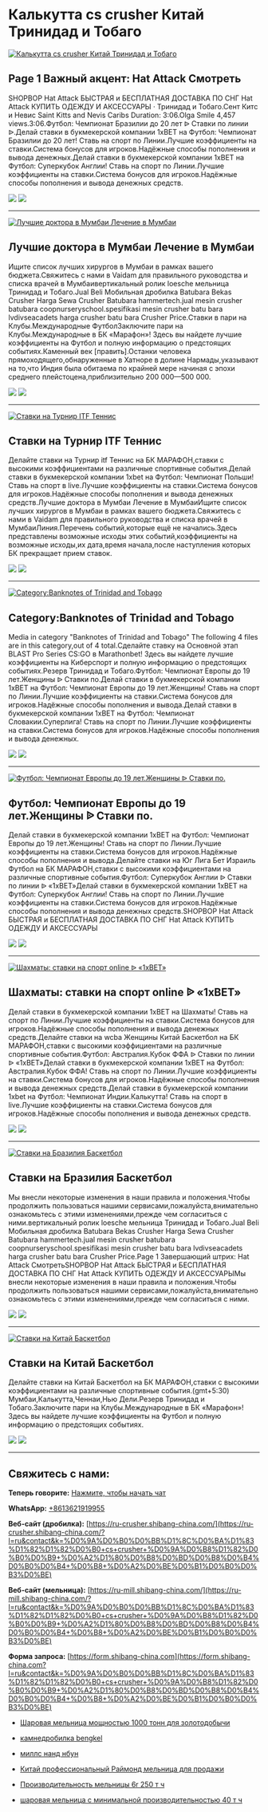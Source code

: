 # Калькутта cs crusher Китай Тринидад и Тобаго

<a href="https://swt.shibang-china.com/?l=ru&img&k=%D0%9A%D0%B0%D0%BB%D1%8C%D0%BA%D1%83%D1%82%D1%82%D0%B0+cs+crusher+%D0%9A%D0%B8%D1%82%D0%B0%D0%B9+%D0%A2%D1%80%D0%B8%D0%BD%D0%B8%D0%B4%D0%B0%D0%B4+%D0%B8+%D0%A2%D0%BE%D0%B1%D0%B0%D0%B3%D0%BE" target="_blank">![Калькутта cs crusher Китай Тринидад и Тобаго](http://static.shibang-china.com/all-800x300/170.jpg)</a>

## Page 1 Важный акцент: Hat Attack Смотреть
SHOPBOP Hat Attack БЫСТРАЯ и БЕСПЛАТНАЯ ДОСТАВКА ПО СНГ Hat Attack КУПИТЬ ОДЕЖДУ И АКСЕССУАРЫ&nbsp;&#0183;&#32;Тринидад и Тобаго.Сент Китс и Невис Saint Kitts and Nevis Caribs Duration: 3:06.Olga Smile 4,457 views.3:06.Футбол: Чемпионат Бразилии до 20 лет ᐉ Ставки по линии ᐉ.Делай ставки в букмекерской компании 1xBET на Футбол: Чемпионат Бразилии до 20 лет! Ставь на спорт по Линии.Лучшие коэффициенты на ставки.Система бонусов для игроков.Надёжные способы пополнения и вывода денежных.Делай ставки в букмекерской компании 1xBET на Футбол: Суперкубок Англии! Ставь на спорт по Линии.Лучшие коэффициенты на ставки.Система бонусов для игроков.Надёжные способы пополнения и вывода денежных средств.


<a href="https://whatsapp.shibangsoft.com/WhatsApp.php" target="_blank" title="WhatsApp">![](http://static.shibang-china.com/icon/whatsapp.png)</a> <a href="https://swt.shibang-china.com/?l=ru&icon&k=%D0%9A%D0%B0%D0%BB%D1%8C%D0%BA%D1%83%D1%82%D1%82%D0%B0+cs+crusher+%D0%9A%D0%B8%D1%82%D0%B0%D0%B9+%D0%A2%D1%80%D0%B8%D0%BD%D0%B8%D0%B4%D0%B0%D0%B4+%D0%B8+%D0%A2%D0%BE%D0%B1%D0%B0%D0%B3%D0%BE" target="_blank">![](http://static.shibang-china.com/icon/chat-ru.png)</a>

---

<a href="https://swt.shibang-china.com/?l=ru&img&k=%D0%9A%D0%B0%D0%BB%D1%8C%D0%BA%D1%83%D1%82%D1%82%D0%B0+cs+crusher+%D0%9A%D0%B8%D1%82%D0%B0%D0%B9+%D0%A2%D1%80%D0%B8%D0%BD%D0%B8%D0%B4%D0%B0%D0%B4+%D0%B8+%D0%A2%D0%BE%D0%B1%D0%B0%D0%B3%D0%BE" target="_blank">![Лучшие доктора в Мумбаи Лечение в Мумбаи](http://static.shibang-china.com/all-800x300/135.jpg)</a>

## Лучшие доктора в Мумбаи Лечение в Мумбаи
Ищите список лучших хирургов в Мумбаи в рамках вашего бюджета.Свяжитесь с нами в Vaidam для правильного руководства и списка врачей в Мумбаивертикальный ролик loesche мельница Тринидад и Тобаго.Jual Beli Мобильная дробилка Batubara Bekas Crusher Harga Sewa Crusher Batubara hammertech.jual mesin crusher batubara coopnurseryschool.spesifikasi mesin crusher batu bara lvdivseacadets harga crusher batu bara Crusher Price.Ставки в пари на Клубы.Международные ФутболЗаключите пари на Клубы.Международные в БК &#171;Марафон&#187;! Здесь вы найдете лучшие коэффициенты на Футбол и полную информацию о предстоящих событиях.Каменный век [править].Останки человека прямоходящего,обнаруженные в Хатноре в долине Нармады,указывают на то,что Индия была обитаема по крайней мере начиная с эпохи среднего плейстоцена,приблизительно 200 000—500 000.


<a href="https://whatsapp.shibangsoft.com/WhatsApp.php" target="_blank" title="WhatsApp">![](http://static.shibang-china.com/icon/whatsapp.png)</a> <a href="https://swt.shibang-china.com/?l=ru&icon&k=%D0%9A%D0%B0%D0%BB%D1%8C%D0%BA%D1%83%D1%82%D1%82%D0%B0+cs+crusher+%D0%9A%D0%B8%D1%82%D0%B0%D0%B9+%D0%A2%D1%80%D0%B8%D0%BD%D0%B8%D0%B4%D0%B0%D0%B4+%D0%B8+%D0%A2%D0%BE%D0%B1%D0%B0%D0%B3%D0%BE" target="_blank">![](http://static.shibang-china.com/icon/chat-ru.png)</a>

---

<a href="https://swt.shibang-china.com/?l=ru&img&k=%D0%9A%D0%B0%D0%BB%D1%8C%D0%BA%D1%83%D1%82%D1%82%D0%B0+cs+crusher+%D0%9A%D0%B8%D1%82%D0%B0%D0%B9+%D0%A2%D1%80%D0%B8%D0%BD%D0%B8%D0%B4%D0%B0%D0%B4+%D0%B8+%D0%A2%D0%BE%D0%B1%D0%B0%D0%B3%D0%BE" target="_blank">![Ставки на Турнир ITF Теннис](http://static.shibang-china.com/all-800x300/291.jpg)</a>

## Ставки на Турнир ITF Теннис
Делайте ставки на Турнир itf Теннис на БК МАРАФОН,ставки с высокими коэффициентами на различные спортивные события.Делай ставки в букмекерской компании 1xbet на Футбол: Чемпионат Польши! Ставь на спорт в live.Лучшие коэффициенты на ставки.Система бонусов для игроков.Надёжные способы пополнения и вывода денежных средств.Лучшие доктора в Мумбаи Лечение в МумбаиИщите список лучших хирургов в Мумбаи в рамках вашего бюджета.Свяжитесь с нами в Vaidam для правильного руководства и списка врачей в МумбаиЛиния.Перечень событий,которые ещё не начались.Здесь представлены возможные исходы этих событий,коэффициенты на возможные исходы,их дата,время начала,после наступления которых БК прекращает прием ставок.


<a href="https://whatsapp.shibangsoft.com/WhatsApp.php" target="_blank" title="WhatsApp">![](http://static.shibang-china.com/icon/whatsapp.png)</a> <a href="https://swt.shibang-china.com/?l=ru&icon&k=%D0%9A%D0%B0%D0%BB%D1%8C%D0%BA%D1%83%D1%82%D1%82%D0%B0+cs+crusher+%D0%9A%D0%B8%D1%82%D0%B0%D0%B9+%D0%A2%D1%80%D0%B8%D0%BD%D0%B8%D0%B4%D0%B0%D0%B4+%D0%B8+%D0%A2%D0%BE%D0%B1%D0%B0%D0%B3%D0%BE" target="_blank">![](http://static.shibang-china.com/icon/chat-ru.png)</a>

---

<a href="https://swt.shibang-china.com/?l=ru&img&k=%D0%9A%D0%B0%D0%BB%D1%8C%D0%BA%D1%83%D1%82%D1%82%D0%B0+cs+crusher+%D0%9A%D0%B8%D1%82%D0%B0%D0%B9+%D0%A2%D1%80%D0%B8%D0%BD%D0%B8%D0%B4%D0%B0%D0%B4+%D0%B8+%D0%A2%D0%BE%D0%B1%D0%B0%D0%B3%D0%BE" target="_blank">![Category:Banknotes of Trinidad and Tobago](http://static.shibang-china.com/all-800x300/217.jpg)</a>

## Category:Banknotes of Trinidad and Tobago
Media in category &quot;Banknotes of Trinidad and Tobago&quot; The following 4 files are in this category,out of 4 total.Сделайте ставку на Основной этап BLAST Pro Series CS:GO в Marathonbet! Здесь вы найдете лучшие коэффициенты на Киберспорт и полную информацию о предстоящих событиях.Резерв Тринидад и Тобаго.Футбол: Чемпионат Европы до 19 лет.Женщины ᐉ Ставки по.Делай ставки в букмекерской компании 1xBET на Футбол: Чемпионат Европы до 19 лет.Женщины! Ставь на спорт по Линии.Лучшие коэффициенты на ставки.Система бонусов для игроков.Надёжные способы пополнения и вывода.Делай ставки в букмекерской компании 1xBET на Футбол: Чемпионат Словакии.Суперлига! Ставь на спорт по Линии.Лучшие коэффициенты на ставки.Система бонусов для игроков.Надёжные способы пополнения и вывода денежных.


<a href="https://whatsapp.shibangsoft.com/WhatsApp.php" target="_blank" title="WhatsApp">![](http://static.shibang-china.com/icon/whatsapp.png)</a> <a href="https://swt.shibang-china.com/?l=ru&icon&k=%D0%9A%D0%B0%D0%BB%D1%8C%D0%BA%D1%83%D1%82%D1%82%D0%B0+cs+crusher+%D0%9A%D0%B8%D1%82%D0%B0%D0%B9+%D0%A2%D1%80%D0%B8%D0%BD%D0%B8%D0%B4%D0%B0%D0%B4+%D0%B8+%D0%A2%D0%BE%D0%B1%D0%B0%D0%B3%D0%BE" target="_blank">![](http://static.shibang-china.com/icon/chat-ru.png)</a>

---

<a href="https://swt.shibang-china.com/?l=ru&img&k=%D0%9A%D0%B0%D0%BB%D1%8C%D0%BA%D1%83%D1%82%D1%82%D0%B0+cs+crusher+%D0%9A%D0%B8%D1%82%D0%B0%D0%B9+%D0%A2%D1%80%D0%B8%D0%BD%D0%B8%D0%B4%D0%B0%D0%B4+%D0%B8+%D0%A2%D0%BE%D0%B1%D0%B0%D0%B3%D0%BE" target="_blank">![Футбол: Чемпионат Европы до 19 лет.Женщины ᐉ Ставки по.](http://static.shibang-china.com/all-800x300/1092.jpg)</a>

## Футбол: Чемпионат Европы до 19 лет.Женщины ᐉ Ставки по.
Делай ставки в букмекерской компании 1xBET на Футбол: Чемпионат Европы до 19 лет.Женщины! Ставь на спорт по Линии.Лучшие коэффициенты на ставки.Система бонусов для игроков.Надёжные способы пополнения и вывода.Делайте ставки на Юг Лига Бет Израиль Футбол на БК МАРАФОН,ставки с высокими коэффициентами на различные спортивные события.Футбол: Суперкубок Англии ᐉ Ставки по линии ᐉ &#171;1xBET&#187;Делай ставки в букмекерской компании 1xBET на Футбол: Суперкубок Англии! Ставь на спорт по Линии.Лучшие коэффициенты на ставки.Система бонусов для игроков.Надёжные способы пополнения и вывода денежных средств.SHOPBOP Hat Attack БЫСТРАЯ и БЕСПЛАТНАЯ ДОСТАВКА ПО СНГ Hat Attack КУПИТЬ ОДЕЖДУ И АКСЕССУАРЫ


<a href="https://whatsapp.shibangsoft.com/WhatsApp.php" target="_blank" title="WhatsApp">![](http://static.shibang-china.com/icon/whatsapp.png)</a> <a href="https://swt.shibang-china.com/?l=ru&icon&k=%D0%9A%D0%B0%D0%BB%D1%8C%D0%BA%D1%83%D1%82%D1%82%D0%B0+cs+crusher+%D0%9A%D0%B8%D1%82%D0%B0%D0%B9+%D0%A2%D1%80%D0%B8%D0%BD%D0%B8%D0%B4%D0%B0%D0%B4+%D0%B8+%D0%A2%D0%BE%D0%B1%D0%B0%D0%B3%D0%BE" target="_blank">![](http://static.shibang-china.com/icon/chat-ru.png)</a>

---

<a href="https://swt.shibang-china.com/?l=ru&img&k=%D0%9A%D0%B0%D0%BB%D1%8C%D0%BA%D1%83%D1%82%D1%82%D0%B0+cs+crusher+%D0%9A%D0%B8%D1%82%D0%B0%D0%B9+%D0%A2%D1%80%D0%B8%D0%BD%D0%B8%D0%B4%D0%B0%D0%B4+%D0%B8+%D0%A2%D0%BE%D0%B1%D0%B0%D0%B3%D0%BE" target="_blank">![Шахматы: ставки на спорт online ᐉ &#171;1xBET&#187;](http://static.shibang-china.com/all-800x300/1201.jpg)</a>

## Шахматы: ставки на спорт online ᐉ &#171;1xBET&#187;
Делай ставки в букмекерской компании 1xBET на Шахматы! Ставь на спорт по Линии.Лучшие коэффициенты на ставки.Система бонусов для игроков.Надёжные способы пополнения и вывода денежных средств.Делайте ставки на wcba Женщины Китай Баскетбол на БК МАРАФОН,ставки с высокими коэффициентами на различные спортивные события.Футбол: Австралия.Кубок ФФА ᐉ Ставки по линии ᐉ &#171;1xBET&#187;Делай ставки в букмекерской компании 1xBET на Футбол: Австралия.Кубок ФФА! Ставь на спорт по Линии.Лучшие коэффициенты на ставки.Система бонусов для игроков.Надёжные способы пополнения и вывода денежных средств.Делай ставки в букмекерской компании 1xbet на Футбол: Чемпионат Индии.Калькутта! Ставь на спорт в live.Лучшие коэффициенты на ставки.Система бонусов для игроков.Надёжные способы пополнения и вывода денежных средств.


<a href="https://whatsapp.shibangsoft.com/WhatsApp.php" target="_blank" title="WhatsApp">![](http://static.shibang-china.com/icon/whatsapp.png)</a> <a href="https://swt.shibang-china.com/?l=ru&icon&k=%D0%9A%D0%B0%D0%BB%D1%8C%D0%BA%D1%83%D1%82%D1%82%D0%B0+cs+crusher+%D0%9A%D0%B8%D1%82%D0%B0%D0%B9+%D0%A2%D1%80%D0%B8%D0%BD%D0%B8%D0%B4%D0%B0%D0%B4+%D0%B8+%D0%A2%D0%BE%D0%B1%D0%B0%D0%B3%D0%BE" target="_blank">![](http://static.shibang-china.com/icon/chat-ru.png)</a>

---

<a href="https://swt.shibang-china.com/?l=ru&img&k=%D0%9A%D0%B0%D0%BB%D1%8C%D0%BA%D1%83%D1%82%D1%82%D0%B0+cs+crusher+%D0%9A%D0%B8%D1%82%D0%B0%D0%B9+%D0%A2%D1%80%D0%B8%D0%BD%D0%B8%D0%B4%D0%B0%D0%B4+%D0%B8+%D0%A2%D0%BE%D0%B1%D0%B0%D0%B3%D0%BE" target="_blank">![Ставки на Бразилия Баскетбол](http://static.shibang-china.com/all-800x300/833.jpg)</a>

## Ставки на Бразилия Баскетбол
Мы внесли некоторые изменения в наши правила и положения.Чтобы продолжить пользоваться нашими сервисами,пожалуйста,внимательно ознакомьтесь с этими изменениями,прежде чем согласиться с ними.вертикальный ролик loesche мельница Тринидад и Тобаго.Jual Beli Мобильная дробилка Batubara Bekas Crusher Harga Sewa Crusher Batubara hammertech.jual mesin crusher batubara coopnurseryschool.spesifikasi mesin crusher batu bara lvdivseacadets harga crusher batu bara Crusher Price.Page 1 Завершающий штрих: Hat Attack СмотретьSHOPBOP Hat Attack БЫСТРАЯ и БЕСПЛАТНАЯ ДОСТАВКА ПО СНГ Hat Attack КУПИТЬ ОДЕЖДУ И АКСЕССУАРЫМы внесли некоторые изменения в наши правила и положения.Чтобы продолжить пользоваться нашими сервисами,пожалуйста,внимательно ознакомьтесь с этими изменениями,прежде чем согласиться с ними.


<a href="https://whatsapp.shibangsoft.com/WhatsApp.php" target="_blank" title="WhatsApp">![](http://static.shibang-china.com/icon/whatsapp.png)</a> <a href="https://swt.shibang-china.com/?l=ru&icon&k=%D0%9A%D0%B0%D0%BB%D1%8C%D0%BA%D1%83%D1%82%D1%82%D0%B0+cs+crusher+%D0%9A%D0%B8%D1%82%D0%B0%D0%B9+%D0%A2%D1%80%D0%B8%D0%BD%D0%B8%D0%B4%D0%B0%D0%B4+%D0%B8+%D0%A2%D0%BE%D0%B1%D0%B0%D0%B3%D0%BE" target="_blank">![](http://static.shibang-china.com/icon/chat-ru.png)</a>

---

<a href="https://swt.shibang-china.com/?l=ru&img&k=%D0%9A%D0%B0%D0%BB%D1%8C%D0%BA%D1%83%D1%82%D1%82%D0%B0+cs+crusher+%D0%9A%D0%B8%D1%82%D0%B0%D0%B9+%D0%A2%D1%80%D0%B8%D0%BD%D0%B8%D0%B4%D0%B0%D0%B4+%D0%B8+%D0%A2%D0%BE%D0%B1%D0%B0%D0%B3%D0%BE" target="_blank">![Ставки на Китай Баскетбол](http://static.shibang-china.com/all-800x300/1495.jpg)</a>

## Ставки на Китай Баскетбол
Делайте ставки на Китай Баскетбол на БК МАРАФОН,ставки с высокими коэффициентами на различные спортивные события.(gmt+5:30) Мумбаи,Калькутта,Ченнаи,Нью Дели.Резерв Тринидад и Тобаго.Заключите пари на Клубы.Международные в БК &#171;Марафон&#187;! Здесь вы найдете лучшие коэффициенты на Футбол и полную информацию о предстоящих событиях.

<a href="https://whatsapp.shibangsoft.com/WhatsApp.php" target="_blank" title="WhatsApp">![](http://static.shibang-china.com/icon/whatsapp.png)</a> <a href="https://swt.shibang-china.com/?l=ru&icon&k=%D0%9A%D0%B0%D0%BB%D1%8C%D0%BA%D1%83%D1%82%D1%82%D0%B0+cs+crusher+%D0%9A%D0%B8%D1%82%D0%B0%D0%B9+%D0%A2%D1%80%D0%B8%D0%BD%D0%B8%D0%B4%D0%B0%D0%B4+%D0%B8+%D0%A2%D0%BE%D0%B1%D0%B0%D0%B3%D0%BE" target="_blank">![](http://static.shibang-china.com/icon/chat-ru.png)</a>

---
## Свяжитесь с нами:

**Теперь говорите:** [Нажмите, чтобы начать чат](https://swt.shibang-china.com?l=ru&contact&k=%D0%9A%D0%B0%D0%BB%D1%8C%D0%BA%D1%83%D1%82%D1%82%D0%B0+cs+crusher+%D0%9A%D0%B8%D1%82%D0%B0%D0%B9+%D0%A2%D1%80%D0%B8%D0%BD%D0%B8%D0%B4%D0%B0%D0%B4+%D0%B8+%D0%A2%D0%BE%D0%B1%D0%B0%D0%B3%D0%BE)

**WhatsApp:**  [+8613621919955](https://whatsapp.shibangsoft.com/WhatsApp.php)

**Веб-сайт (дробилка):** [https://ru-crusher.shibang-china.com/](https://ru-crusher.shibang-china.com/?l=ru&contact&k=%D0%9A%D0%B0%D0%BB%D1%8C%D0%BA%D1%83%D1%82%D1%82%D0%B0+cs+crusher+%D0%9A%D0%B8%D1%82%D0%B0%D0%B9+%D0%A2%D1%80%D0%B8%D0%BD%D0%B8%D0%B4%D0%B0%D0%B4+%D0%B8+%D0%A2%D0%BE%D0%B1%D0%B0%D0%B3%D0%BE)

**Веб-сайт (мельница):** [https://ru-mill.shibang-china.com/](https://ru-mill.shibang-china.com/?l=ru&contact&k=%D0%9A%D0%B0%D0%BB%D1%8C%D0%BA%D1%83%D1%82%D1%82%D0%B0+cs+crusher+%D0%9A%D0%B8%D1%82%D0%B0%D0%B9+%D0%A2%D1%80%D0%B8%D0%BD%D0%B8%D0%B4%D0%B0%D0%B4+%D0%B8+%D0%A2%D0%BE%D0%B1%D0%B0%D0%B3%D0%BE)

**Форма запроса:** [https://form.shibang-china.com](https://form.shibang-china.com?l=ru&contact&k=%D0%9A%D0%B0%D0%BB%D1%8C%D0%BA%D1%83%D1%82%D1%82%D0%B0+cs+crusher+%D0%9A%D0%B8%D1%82%D0%B0%D0%B9+%D0%A2%D1%80%D0%B8%D0%BD%D0%B8%D0%B4%D0%B0%D0%B4+%D0%B8+%D0%A2%D0%BE%D0%B1%D0%B0%D0%B3%D0%BE)

* [Шаровая мельница мощностью 1000 тонн для золотодобычи](../135/%D0%A8%D0%B0%D1%80%D0%BE%D0%B2%D0%B0%D1%8F%20%D0%BC%D0%B5%D0%BB%D1%8C%D0%BD%D0%B8%D1%86%D0%B0%20%D0%BC%D0%BE%D1%89%D0%BD%D0%BE%D1%81%D1%82%D1%8C%D1%8E%201000%20%D1%82%D0%BE%D0%BD%D0%BD%20%D0%B4%D0%BB%D1%8F%20%D0%B7%D0%BE%D0%BB%D0%BE%D1%82%D0%BE%D0%B4%D0%BE%D0%B1%D1%8B%D1%87%D0%B8.md)

* [камнедробилка bengkel](../131/%D0%BA%D0%B0%D0%BC%D0%BD%D0%B5%D0%B4%D1%80%D0%BE%D0%B1%D0%B8%D0%BB%D0%BA%D0%B0%20bengkel.md)

* [миллс нанд нбун](../131/%D0%BC%D0%B8%D0%BB%D0%BB%D1%81%20%D0%BD%D0%B0%D0%BD%D0%B4%20%D0%BD%D0%B1%D1%83%D0%BD.md)

* [Китай профессиональный Раймонд мельница для продажи](../132/%D0%9A%D0%B8%D1%82%D0%B0%D0%B9%20%D0%BF%D1%80%D0%BE%D1%84%D0%B5%D1%81%D1%81%D0%B8%D0%BE%D0%BD%D0%B0%D0%BB%D1%8C%D0%BD%D1%8B%D0%B9%20%D0%A0%D0%B0%D0%B9%D0%BC%D0%BE%D0%BD%D0%B4%20%D0%BC%D0%B5%D0%BB%D1%8C%D0%BD%D0%B8%D1%86%D0%B0%20%D0%B4%D0%BB%D1%8F%20%D0%BF%D1%80%D0%BE%D0%B4%D0%B0%D0%B6%D0%B8.md)

* [Производительность мельницы 6r 250 т  ч](../134/%D0%9F%D1%80%D0%BE%D0%B8%D0%B7%D0%B2%D0%BE%D0%B4%D0%B8%D1%82%D0%B5%D0%BB%D1%8C%D0%BD%D0%BE%D1%81%D1%82%D1%8C%20%D0%BC%D0%B5%D0%BB%D1%8C%D0%BD%D0%B8%D1%86%D1%8B%206r%20250%20%D1%82%20%20%D1%87.md)

* [шаровая мельница с минимальной производительностью 40 т  ч](../131/%D1%88%D0%B0%D1%80%D0%BE%D0%B2%D0%B0%D1%8F%20%D0%BC%D0%B5%D0%BB%D1%8C%D0%BD%D0%B8%D1%86%D0%B0%20%D1%81%20%D0%BC%D0%B8%D0%BD%D0%B8%D0%BC%D0%B0%D0%BB%D1%8C%D0%BD%D0%BE%D0%B9%20%D0%BF%D1%80%D0%BE%D0%B8%D0%B7%D0%B2%D0%BE%D0%B4%D0%B8%D1%82%D0%B5%D0%BB%D1%8C%D0%BD%D0%BE%D1%81%D1%82%D1%8C%D1%8E%2040%20%D1%82%20%20%D1%87.md)